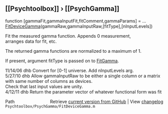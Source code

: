 ## [[Psychtoolbox]] &#8250; [[PsychGamma]]

function [gammaFit,gammaInputFit,fitComment,gammaParams] = ...  
  [FitDeviceGamma](FitDeviceGamma)(gammaRaw,gammaInputRaw,[fitType],[nInputLevels])  
  
Fit the measured gamma function.  Appends 0 measurement,  
arranges data for fit, etc.  
  
The returned gamma functions are normalized to a maximum of 1.  
  
If present, argument fitType is passed on to [FitGamma](FitGamma).  
  
11/14/06  dhb  Convert for [0-1] universe.  Add nInputLevels arg.  
5/27/10   dhb  Allow gammaInputRaw to be either a single column or a matrix with same number of columns as devices.  
               Check that last input values are unity.  
4/12/11   dhb  Return the parameter vector of whatever functional form was fit  




<div class="code_header" style="text-align:right;">
  <span style="float:left;">Path&nbsp;&nbsp;</span> <span class="counter">Retrieve <a href=
  "https://raw.github.com/Psychtoolbox-3/Psychtoolbox-3/beta/Psychtoolbox/PsychGamma/FitDeviceGamma.m">current version from GitHub</a> | View <a href=
  "https://github.com/Psychtoolbox-3/Psychtoolbox-3/commits/beta/Psychtoolbox/PsychGamma/FitDeviceGamma.m">changelog</a></span>
</div>
<div class="code">
  <code>Psychtoolbox/PsychGamma/FitDeviceGamma.m</code>
</div>

